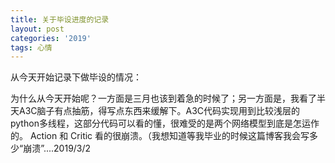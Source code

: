 ```yaml
---
title: 关于毕设进度的记录
layout: post
categories: '2019'
tags: 心情
---
```

从今天开始记录下做毕设的情况：

为什么从今天开始呢？一方面是三月也该到着急的时候了；另一方面是，我看了半天A3C脑子有点抽筋，得写点东西来缓解下。A3C代码实现用到比较浅层的python多线程，这部分代码可以看的懂，很难受的是两个网络模型到底是怎运作的。 Action 和 Critic 看的很崩溃。（我想知道等我毕业的时候这篇博客我会写多少“崩溃”....2019/3/2